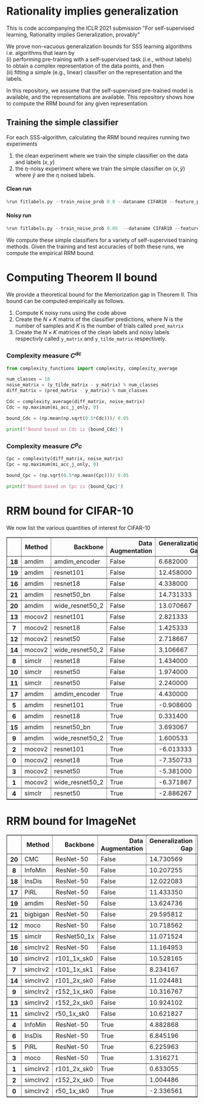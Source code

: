 

# Rationality implies generalization
This is code accompanying the ICLR 2021 submission "For self-supervised learning, Rationality implies Generalization, provably"

We prove non-vacuous generalization bounds for SSS learning algorithms i.e. algorithms that learn by   
(i) performing pre-training with a self-supervised task (i.e., without labels) to obtain a complex representation of the data points, and then   
(ii) fitting a simple (e.g., linear) classifier on the representation and the labels.

In this repository, we assume that the self-supervised pre-trained model is available, and the representations are available. This repository shows how to compute the RRM bound for any given representation.

## Training the simple classifier
For each SSS-algorithm, calculating the RRM bound requires running two experiments  
1) the clean experiment where we train the simple classifier on the data and labels $(x, y)$  
2) the $\eta$-noisy experiment where we train the simple classifier on $(x, \tilde{y})$ where $\tilde{y}$ are the $\eta$ noised labels. 

#### Clean run


```python
%run fitlabels.py --train_noise_prob 0.0 --dataname CIFAR10 --feature_path ./data --log_predictions --batch_size 512 --epochs 100 --eval_type linear --from_features ----weight_decay 1e-06 --optimname adam --lr_sched_type const --lr 0.0002 --beta1 0.8 --beta2 0.999	
```

#### Noisy run


```python
%run fitlabels.py --train_noise_prob 0.05  --dataname CIFAR10 --feature_path ./data --log_predictions --batch_size 512 --epochs 100 --eval_type linear --from_features ----weight_decay 1e-06 --optimname adam --lr_sched_type const --lr 0.0002 --beta1 0.8 --beta2 0.999	
```

We compute these simple classifiers for a variety of self-supervised training methods. Given the training and test accuracies of both these runs, we compute the empirical RRM bound. 

# Computing Theorem II bound
We provide a theoretical bound for the Memorization gap in Theorem II. This bound can be computed empirically as follows. 

1. Compute K noisy runs using the code above  
2. Create the $N \times K$ matrix of the classifier predictions, where $N$ is the number of samples and $K$ is the number of trials called `pred_matrix`
3. Create the $N \times K$ matrices of the clean labels and noisy labels respectivly called `y_matrix` and `y_tilde_matrix` respectively.

### Complexity measure $C^{dc}$

```python
from complexity_functions import complexity, complexity_average
```


```python
num_classes = 10
noise_matrix = (y_tilde_matrix - y_matrix) % num_classes
diff_matrix = (pred_matrix - y_matrix) % num_classes 

Cdc = complexity_average(diff_matrix, noise_matrix)
Cdc = np.maximum(mi_acc_j_only, 0)

bound_Cdc = (np.mean(np.sqrt(0.5*Cdc)))/ 0.05

print(f'Bound based on Cdc is {bound_Cdc}')    
```

### Complexity measure $C^pc$


```python
Cpc = complexity(diff_matrix, noise_matrix)
Cpc = np.maximum(mi_acc_j_only, 0)

bound_Cpc = (np.sqrt(0.5*np.mean(Cpc)))/ 0.05

print(f'Bound based on Cpc is {bound_Cpc}') 
```

# RRM bound for CIFAR-10
We now list the various quantities of interest for CIFAR-10


<div>
<table border="1" class="dataframe">
  <thead>
    <tr style="text-align: right;">
      <th></th>
      <th>Method</th>
      <th>Backbone</th>
      <th>Data Augmentation</th>
      <th>Generalization Gap</th>
      <th>Robustness</th>
      <th>Memorization</th>
      <th>Rationality</th>
      <th>Theorem II bound</th>
      <th>RRM bound</th>
      <th>Test Performance</th>
    </tr>
  </thead>
  <tbody>
    <tr>
      <th>18</th>
      <td>amdim</td>
      <td>amdim_encoder</td>
      <td>False</td>
      <td>6.682000</td>
      <td>2.076349</td>
      <td>5.688700</td>
      <td>0.000000</td>
      <td>70.516720</td>
      <td>7.765049</td>
      <td>87.380000</td>
    </tr>
    <tr>
      <th>19</th>
      <td>amdim</td>
      <td>resnet101</td>
      <td>False</td>
      <td>12.458000</td>
      <td>1.220833</td>
      <td>14.264408</td>
      <td>0.000000</td>
      <td>100.000000</td>
      <td>15.485241</td>
      <td>62.430000</td>
    </tr>
    <tr>
      <th>16</th>
      <td>amdim</td>
      <td>resnet18</td>
      <td>False</td>
      <td>4.338000</td>
      <td>0.422667</td>
      <td>4.581044</td>
      <td>0.000000</td>
      <td>33.470433</td>
      <td>5.003710</td>
      <td>62.280000</td>
    </tr>
    <tr>
      <th>21</th>
      <td>amdim</td>
      <td>resnet50_bn</td>
      <td>False</td>
      <td>14.731333</td>
      <td>1.809750</td>
      <td>16.625074</td>
      <td>0.000000</td>
      <td>100.000000</td>
      <td>18.434824</td>
      <td>66.283333</td>
    </tr>
    <tr>
      <th>20</th>
      <td>amdim</td>
      <td>wide_resnet50_2</td>
      <td>False</td>
      <td>13.070667</td>
      <td>1.698750</td>
      <td>15.327215</td>
      <td>0.000000</td>
      <td>100.000000</td>
      <td>17.025965</td>
      <td>63.803333</td>
    </tr>
    <tr>
      <th>13</th>
      <td>mocov2</td>
      <td>resnet101</td>
      <td>False</td>
      <td>2.821333</td>
      <td>0.329500</td>
      <td>3.032190</td>
      <td>0.000000</td>
      <td>22.779988</td>
      <td>3.361690</td>
      <td>69.080000</td>
    </tr>
    <tr>
      <th>7</th>
      <td>mocov2</td>
      <td>resnet18</td>
      <td>False</td>
      <td>1.425333</td>
      <td>0.150250</td>
      <td>1.243309</td>
      <td>0.031775</td>
      <td>14.144346</td>
      <td>1.425333</td>
      <td>67.596667</td>
    </tr>
    <tr>
      <th>12</th>
      <td>mocov2</td>
      <td>resnet50</td>
      <td>False</td>
      <td>2.718667</td>
      <td>0.296083</td>
      <td>2.964104</td>
      <td>0.000000</td>
      <td>24.181311</td>
      <td>3.260187</td>
      <td>70.086667</td>
    </tr>
    <tr>
      <th>14</th>
      <td>mocov2</td>
      <td>wide_resnet50_2</td>
      <td>False</td>
      <td>3.106667</td>
      <td>0.384917</td>
      <td>2.791697</td>
      <td>0.000000</td>
      <td>22.386794</td>
      <td>3.176614</td>
      <td>70.843333</td>
    </tr>
    <tr>
      <th>8</th>
      <td>simclr</td>
      <td>resnet18</td>
      <td>False</td>
      <td>1.434000</td>
      <td>0.283048</td>
      <td>0.791300</td>
      <td>0.359652</td>
      <td>13.349844</td>
      <td>1.434000</td>
      <td>82.496667</td>
    </tr>
    <tr>
      <th>10</th>
      <td>simclr</td>
      <td>resnet50</td>
      <td>False</td>
      <td>1.974000</td>
      <td>0.215833</td>
      <td>0.784471</td>
      <td>0.973696</td>
      <td>15.745243</td>
      <td>1.974000</td>
      <td>92.003333</td>
    </tr>
    <tr>
      <th>11</th>
      <td>simclr</td>
      <td>resnet50</td>
      <td>False</td>
      <td>2.240000</td>
      <td>0.520000</td>
      <td>1.711757</td>
      <td>0.008243</td>
      <td>19.532210</td>
      <td>2.240000</td>
      <td>84.943333</td>
    </tr>
    <tr>
      <th>17</th>
      <td>amdim</td>
      <td>amdim_encoder</td>
      <td>True</td>
      <td>4.430000</td>
      <td>0.682200</td>
      <td>0.356427</td>
      <td>3.391373</td>
      <td>10.323196</td>
      <td>4.430000</td>
      <td>87.326667</td>
    </tr>
    <tr>
      <th>5</th>
      <td>amdim</td>
      <td>resnet101</td>
      <td>True</td>
      <td>-0.908600</td>
      <td>0.642133</td>
      <td>3.698682</td>
      <td>0.000000</td>
      <td>25.993151</td>
      <td>4.340815</td>
      <td>63.563333</td>
    </tr>
    <tr>
      <th>6</th>
      <td>amdim</td>
      <td>resnet18</td>
      <td>True</td>
      <td>0.331400</td>
      <td>0.229575</td>
      <td>1.148386</td>
      <td>0.000000</td>
      <td>8.660545</td>
      <td>1.377961</td>
      <td>62.843333</td>
    </tr>
    <tr>
      <th>15</th>
      <td>amdim</td>
      <td>resnet50_bn</td>
      <td>True</td>
      <td>3.693067</td>
      <td>0.837233</td>
      <td>4.222282</td>
      <td>0.000000</td>
      <td>31.119562</td>
      <td>5.059515</td>
      <td>66.440000</td>
    </tr>
    <tr>
      <th>9</th>
      <td>amdim</td>
      <td>wide_resnet50_2</td>
      <td>True</td>
      <td>1.600533</td>
      <td>0.685423</td>
      <td>2.462525</td>
      <td>0.000000</td>
      <td>19.200017</td>
      <td>3.147948</td>
      <td>64.383333</td>
    </tr>
    <tr>
      <th>2</th>
      <td>mocov2</td>
      <td>resnet101</td>
      <td>True</td>
      <td>-6.013333</td>
      <td>0.152892</td>
      <td>0.706704</td>
      <td>0.000000</td>
      <td>6.377163</td>
      <td>0.859596</td>
      <td>68.576667</td>
    </tr>
    <tr>
      <th>0</th>
      <td>mocov2</td>
      <td>resnet18</td>
      <td>True</td>
      <td>-7.350733</td>
      <td>0.068200</td>
      <td>0.214771</td>
      <td>0.000000</td>
      <td>3.469925</td>
      <td>0.282971</td>
      <td>67.190000</td>
    </tr>
    <tr>
      <th>3</th>
      <td>mocov2</td>
      <td>resnet50</td>
      <td>True</td>
      <td>-5.381000</td>
      <td>0.189875</td>
      <td>0.836944</td>
      <td>0.000000</td>
      <td>6.986381</td>
      <td>1.026819</td>
      <td>69.683333</td>
    </tr>
    <tr>
      <th>1</th>
      <td>mocov2</td>
      <td>wide_resnet50_2</td>
      <td>True</td>
      <td>-6.371867</td>
      <td>0.180308</td>
      <td>1.026729</td>
      <td>0.000000</td>
      <td>7.632505</td>
      <td>1.207037</td>
      <td>70.993333</td>
    </tr>
    <tr>
      <th>4</th>
      <td>simclr</td>
      <td>resnet50</td>
      <td>True</td>
      <td>-2.886267</td>
      <td>0.304940</td>
      <td>0.545692</td>
      <td>0.000000</td>
      <td>6.634170</td>
      <td>0.850632</td>
      <td>91.956667</td>
    </tr>
  </tbody>
</table>
</div>



# RRM bound for ImageNet



<div>
<table border="1" class="dataframe">
  <thead>
    <tr style="text-align: right;">
      <th></th>
      <th>Method</th>
      <th>Backbone</th>
      <th>Data Augmentation</th>
      <th>Generalization Gap</th>
      <th>Robustness</th>
      <th>Memorization</th>
      <th>Rationality</th>
      <th>Theorem II bound</th>
      <th>RRM bound</th>
      <th>Test Performance</th>
    </tr>
  </thead>
  <tbody>
    <tr>
      <th>20</th>
      <td>CMC</td>
      <td>ResNet-50</td>
      <td>False</td>
      <td>14.730569</td>
      <td>2.298659</td>
      <td>12.304347</td>
      <td>0.127563</td>
      <td>NaN</td>
      <td>14.730569</td>
      <td>54.596667</td>
    </tr>
    <tr>
      <th>8</th>
      <td>InfoMin</td>
      <td>ResNet-50</td>
      <td>False</td>
      <td>10.207255</td>
      <td>2.343046</td>
      <td>8.963331</td>
      <td>0.000000</td>
      <td>NaN</td>
      <td>11.306377</td>
      <td>70.312667</td>
    </tr>
    <tr>
      <th>18</th>
      <td>InsDis</td>
      <td>ResNet-50</td>
      <td>False</td>
      <td>12.022083</td>
      <td>1.395160</td>
      <td>8.524625</td>
      <td>2.102298</td>
      <td>NaN</td>
      <td>12.022083</td>
      <td>56.673333</td>
    </tr>
    <tr>
      <th>17</th>
      <td>PiRL</td>
      <td>ResNet-50</td>
      <td>False</td>
      <td>11.433350</td>
      <td>1.493768</td>
      <td>8.260058</td>
      <td>1.679524</td>
      <td>NaN</td>
      <td>11.433350</td>
      <td>59.105333</td>
    </tr>
    <tr>
      <th>19</th>
      <td>amdim</td>
      <td>ResNet-50</td>
      <td>False</td>
      <td>13.624736</td>
      <td>0.902634</td>
      <td>9.715600</td>
      <td>3.006502</td>
      <td>NaN</td>
      <td>13.624736</td>
      <td>67.693000</td>
    </tr>
    <tr>
      <th>21</th>
      <td>bigbigan</td>
      <td>ResNet-50</td>
      <td>False</td>
      <td>29.595812</td>
      <td>3.132483</td>
      <td>25.189973</td>
      <td>1.273357</td>
      <td>NaN</td>
      <td>29.595812</td>
      <td>50.238667</td>
    </tr>
    <tr>
      <th>12</th>
      <td>moco</td>
      <td>ResNet-50</td>
      <td>False</td>
      <td>10.718562</td>
      <td>1.822505</td>
      <td>7.860507</td>
      <td>1.035550</td>
      <td>NaN</td>
      <td>10.718562</td>
      <td>68.390667</td>
    </tr>
    <tr>
      <th>15</th>
      <td>simclr</td>
      <td>ResNet50_1x</td>
      <td>False</td>
      <td>11.071524</td>
      <td>1.218472</td>
      <td>7.727698</td>
      <td>2.125353</td>
      <td>NaN</td>
      <td>11.071524</td>
      <td>68.725333</td>
    </tr>
    <tr>
      <th>16</th>
      <td>simclrv2</td>
      <td>ResNet-50</td>
      <td>False</td>
      <td>11.164953</td>
      <td>0.639183</td>
      <td>7.674531</td>
      <td>2.851239</td>
      <td>NaN</td>
      <td>11.164953</td>
      <td>74.987333</td>
    </tr>
    <tr>
      <th>10</th>
      <td>simclrv2</td>
      <td>r101_1x_sk0</td>
      <td>False</td>
      <td>10.528165</td>
      <td>1.113542</td>
      <td>6.992656</td>
      <td>2.421967</td>
      <td>NaN</td>
      <td>10.528165</td>
      <td>73.044000</td>
    </tr>
    <tr>
      <th>7</th>
      <td>simclrv2</td>
      <td>r101_1x_sk1</td>
      <td>False</td>
      <td>8.234167</td>
      <td>0.709457</td>
      <td>4.663610</td>
      <td>2.861099</td>
      <td>NaN</td>
      <td>8.234167</td>
      <td>76.067333</td>
    </tr>
    <tr>
      <th>14</th>
      <td>simclrv2</td>
      <td>r101_2x_sk0</td>
      <td>False</td>
      <td>11.024481</td>
      <td>0.736880</td>
      <td>7.512353</td>
      <td>2.775247</td>
      <td>NaN</td>
      <td>11.024481</td>
      <td>76.720000</td>
    </tr>
    <tr>
      <th>9</th>
      <td>simclrv2</td>
      <td>r152_1x_sk0</td>
      <td>False</td>
      <td>10.316767</td>
      <td>1.120541</td>
      <td>6.932093</td>
      <td>2.264134</td>
      <td>NaN</td>
      <td>10.316767</td>
      <td>74.171333</td>
    </tr>
    <tr>
      <th>13</th>
      <td>simclrv2</td>
      <td>r152_2x_sk0</td>
      <td>False</td>
      <td>10.924102</td>
      <td>0.753688</td>
      <td>7.445563</td>
      <td>2.724851</td>
      <td>NaN</td>
      <td>10.924102</td>
      <td>77.247333</td>
    </tr>
    <tr>
      <th>11</th>
      <td>simclrv2</td>
      <td>r50_1x_sk0</td>
      <td>False</td>
      <td>10.621827</td>
      <td>0.993703</td>
      <td>7.314382</td>
      <td>2.313741</td>
      <td>NaN</td>
      <td>10.621827</td>
      <td>70.693333</td>
    </tr>
    <tr>
      <th>4</th>
      <td>InfoMin</td>
      <td>ResNet-50</td>
      <td>True</td>
      <td>4.882868</td>
      <td>0.807126</td>
      <td>1.012511</td>
      <td>3.063231</td>
      <td>NaN</td>
      <td>4.882868</td>
      <td>72.286400</td>
    </tr>
    <tr>
      <th>6</th>
      <td>InsDis</td>
      <td>ResNet-50</td>
      <td>True</td>
      <td>6.845196</td>
      <td>0.254156</td>
      <td>1.128115</td>
      <td>5.462925</td>
      <td>NaN</td>
      <td>6.845196</td>
      <td>58.300800</td>
    </tr>
    <tr>
      <th>5</th>
      <td>PiRL</td>
      <td>ResNet-50</td>
      <td>True</td>
      <td>6.225963</td>
      <td>0.291859</td>
      <td>0.987236</td>
      <td>4.946868</td>
      <td>NaN</td>
      <td>6.225963</td>
      <td>60.559600</td>
    </tr>
    <tr>
      <th>3</th>
      <td>moco</td>
      <td>ResNet-50</td>
      <td>True</td>
      <td>1.316271</td>
      <td>0.565968</td>
      <td>0.927215</td>
      <td>0.000000</td>
      <td>NaN</td>
      <td>1.493183</td>
      <td>70.153600</td>
    </tr>
    <tr>
      <th>1</th>
      <td>simclrv2</td>
      <td>r101_2x_sk0</td>
      <td>True</td>
      <td>0.633055</td>
      <td>0.103505</td>
      <td>0.804871</td>
      <td>0.000000</td>
      <td>47.90</td>
      <td>0.908376</td>
      <td>77.243600</td>
    </tr>
    <tr>
      <th>2</th>
      <td>simclrv2</td>
      <td>r152_2x_sk0</td>
      <td>True</td>
      <td>1.004486</td>
      <td>0.130411</td>
      <td>0.772675</td>
      <td>0.101400</td>
      <td>NaN</td>
      <td>1.004486</td>
      <td>77.649600</td>
    </tr>
    <tr>
      <th>0</th>
      <td>simclrv2</td>
      <td>r50_1x_sk0</td>
      <td>True</td>
      <td>-2.336561</td>
      <td>0.261075</td>
      <td>0.675008</td>
      <td>0.000000</td>
      <td>46.93</td>
      <td>0.936083</td>
      <td>70.962400</td>
    </tr>
  </tbody>
</table>
</div>


